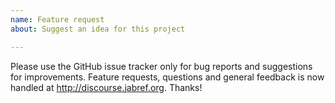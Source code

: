 ```yaml
---
name: Feature request
about: Suggest an idea for this project

---
```


Please use the GitHub issue tracker only for bug reports and suggestions for improvements.
Feature requests, questions and general feedback is now handled at http://discourse.jabref.org.
Thanks!
